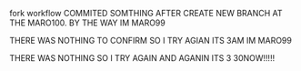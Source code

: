 fork workflow
COMMITED SOMTHING AFTER CREATE NEW BRANCH AT THE MARO100. 
BY THE WAY IM MARO99

THERE WAS NOTHING TO CONFIRM SO I TRY AGIAN ITS 3AM IM MARO99


THERE WAS NOTHING SO I TRY AGAIN AND AGANIN ITS 3 30NOW!!!!!
